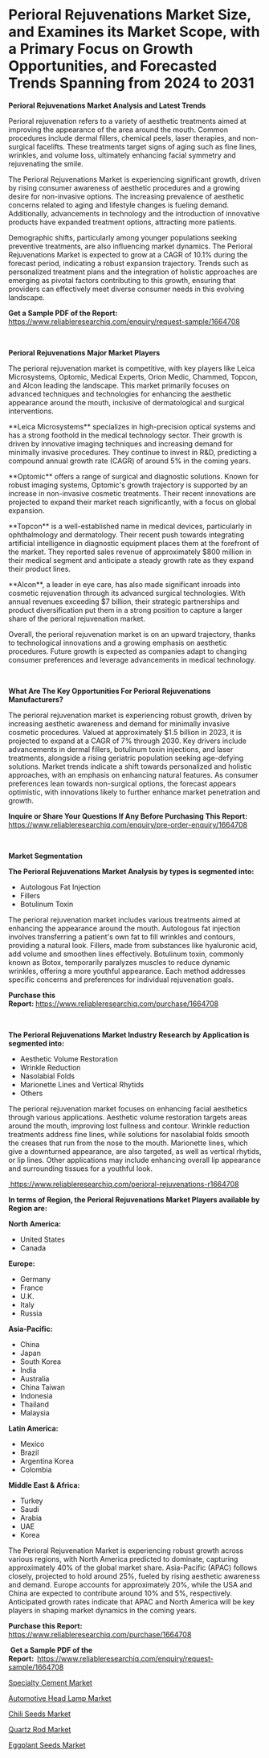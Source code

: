 <p><h1>Perioral Rejuvenations Market Size, and Examines its Market Scope, with a Primary Focus on Growth Opportunities, and Forecasted Trends Spanning from 2024 to 2031</h1></p><p><strong>Perioral Rejuvenations Market Analysis and Latest Trends</strong></p>
<p><p>Perioral rejuvenation refers to a variety of aesthetic treatments aimed at improving the appearance of the area around the mouth. Common procedures include dermal fillers, chemical peels, laser therapies, and non-surgical facelifts. These treatments target signs of aging such as fine lines, wrinkles, and volume loss, ultimately enhancing facial symmetry and rejuvenating the smile.</p><p>The Perioral Rejuvenations Market is experiencing significant growth, driven by rising consumer awareness of aesthetic procedures and a growing desire for non-invasive options. The increasing prevalence of aesthetic concerns related to aging and lifestyle changes is fueling demand. Additionally, advancements in technology and the introduction of innovative products have expanded treatment options, attracting more patients.</p><p>Demographic shifts, particularly among younger populations seeking preventive treatments, are also influencing market dynamics. The Perioral Rejuvenations Market is expected to grow at a CAGR of 10.1% during the forecast period, indicating a robust expansion trajectory. Trends such as personalized treatment plans and the integration of holistic approaches are emerging as pivotal factors contributing to this growth, ensuring that providers can effectively meet diverse consumer needs in this evolving landscape.</p></p>
<p><strong>Get a Sample PDF of the Report:&nbsp;</strong> <a href="https://www.reliableresearchiq.com/enquiry/request-sample/1664708?utm_campaign=1123&utm_medium=2&utm_source=Github&utm_content=ia&utm_term=09122024&utm_id=perioral-rejuvenations">https://www.reliableresearchiq.com/enquiry/request-sample/1664708</a></p>
<p>&nbsp;</p>
<p><strong>Perioral Rejuvenations Major Market Players</strong></p>
<p><p>The perioral rejuvenation market is competitive, with key players like Leica Microsystems, Optomic, Medical Experts, Orion Medic, Chammed, Topcon, and Alcon leading the landscape. This market primarily focuses on advanced techniques and technologies for enhancing the aesthetic appearance around the mouth, inclusive of dermatological and surgical interventions.</p><p>**Leica Microsystems** specializes in high-precision optical systems and has a strong foothold in the medical technology sector. Their growth is driven by innovative imaging techniques and increasing demand for minimally invasive procedures. They continue to invest in R&D, predicting a compound annual growth rate (CAGR) of around 5% in the coming years.</p><p>**Optomic** offers a range of surgical and diagnostic solutions. Known for robust imaging systems, Optomic's growth trajectory is supported by an increase in non-invasive cosmetic treatments. Their recent innovations are projected to expand their market reach significantly, with a focus on global expansion.</p><p>**Topcon** is a well-established name in medical devices, particularly in ophthalmology and dermatology. Their recent push towards integrating artificial intelligence in diagnostic equipment places them at the forefront of the market. They reported sales revenue of approximately $800 million in their medical segment and anticipate a steady growth rate as they expand their product lines.</p><p>**Alcon**, a leader in eye care, has also made significant inroads into cosmetic rejuvenation through its advanced surgical technologies. With annual revenues exceeding $7 billion, their strategic partnerships and product diversification put them in a strong position to capture a larger share of the perioral rejuvenation market.</p><p>Overall, the perioral rejuvenation market is on an upward trajectory, thanks to technological innovations and a growing emphasis on aesthetic procedures. Future growth is expected as companies adapt to changing consumer preferences and leverage advancements in medical technology.</p></p>
<p>&nbsp;</p>
<p><strong>What Are The Key Opportunities For Perioral Rejuvenations Manufacturers?</strong></p>
<p><p>The perioral rejuvenation market is experiencing robust growth, driven by increasing aesthetic awareness and demand for minimally invasive cosmetic procedures. Valued at approximately $1.5 billion in 2023, it is projected to expand at a CAGR of 7% through 2030. Key drivers include advancements in dermal fillers, botulinum toxin injections, and laser treatments, alongside a rising geriatric population seeking age-defying solutions. Market trends indicate a shift towards personalized and holistic approaches, with an emphasis on enhancing natural features. As consumer preferences lean towards non-surgical options, the forecast appears optimistic, with innovations likely to further enhance market penetration and growth.</p></p>
<p><strong>Inquire or Share Your Questions If Any Before Purchasing This Report:</strong> <a href="https://www.reliableresearchiq.com/enquiry/pre-order-enquiry/1664708?utm_campaign=1123&utm_medium=2&utm_source=Github&utm_content=ia&utm_term=09122024&utm_id=perioral-rejuvenations">https://www.reliableresearchiq.com/enquiry/pre-order-enquiry/1664708</a></p>
<p>&nbsp;</p>
<p><strong>Market Segmentation</strong></p>
<p><strong>The Perioral Rejuvenations Market Analysis by types is segmented into:</strong></p>
<p><ul><li>Autologous Fat Injection</li><li>Fillers</li><li>Botulinum Toxin</li></ul></p>
<p><p>The perioral rejuvenation market includes various treatments aimed at enhancing the appearance around the mouth. Autologous fat injection involves transferring a patient's own fat to fill wrinkles and contours, providing a natural look. Fillers, made from substances like hyaluronic acid, add volume and smoothen lines effectively. Botulinum toxin, commonly known as Botox, temporarily paralyzes muscles to reduce dynamic wrinkles, offering a more youthful appearance. Each method addresses specific concerns and preferences for individual rejuvenation goals.</p></p>
<p><strong>Purchase this Report:&nbsp;</strong><a href="https://www.reliableresearchiq.com/purchase/1664708?utm_campaign=1123&utm_medium=2&utm_source=Github&utm_content=ia&utm_term=09122024&utm_id=perioral-rejuvenations">https://www.reliableresearchiq.com/purchase/1664708</a></p>
<p>&nbsp;</p>
<p><strong>The Perioral Rejuvenations Market Industry Research by Application is segmented into:</strong></p>
<p><ul><li>Aesthetic Volume Restoration</li><li>Wrinkle Reduction</li><li>Nasolabial Folds</li><li>Marionette Lines and Vertical Rhytids</li><li>Others</li></ul></p>
<p><p>The perioral rejuvenation market focuses on enhancing facial aesthetics through various applications. Aesthetic volume restoration targets areas around the mouth, improving lost fullness and contour. Wrinkle reduction treatments address fine lines, while solutions for nasolabial folds smooth the creases that run from the nose to the mouth. Marionette lines, which give a downturned appearance, are also targeted, as well as vertical rhytids, or lip lines. Other applications may include enhancing overall lip appearance and surrounding tissues for a youthful look.</p></p>
<p><a href="https://www.reliableresearchiq.com/perioral-rejuvenations-r1664708?utm_campaign=1123&utm_medium=2&utm_source=Github&utm_content=ia&utm_term=09122024&utm_id=perioral-rejuvenations">&nbsp;https://www.reliableresearchiq.com/perioral-rejuvenations-r1664708</a></p>
<p><strong>In terms of Region, the Perioral Rejuvenations Market Players available by Region are:</strong></p>
<p>
    <p> <strong> North America: </strong>
        <ul>
            <li>United States</li>
            <li>Canada</li>
        </ul>
        </p> 
    <p> <strong> Europe: </strong>
        <ul>
            <li>Germany</li>
            <li>France</li>
            <li>U.K.</li>
            <li>Italy</li>
            <li>Russia</li>
        </ul>
        </p> 
    <p> <strong> Asia-Pacific: </strong>
        <ul>
            <li>China</li>
            <li>Japan</li>
            <li>South Korea</li>
            <li>India</li>
            <li>Australia</li>
            <li>China Taiwan</li>
            <li>Indonesia</li>
            <li>Thailand</li>
            <li>Malaysia</li>
        </ul>
        </p> 
    <p> <strong> Latin America: </strong>
        <ul>
            <li>Mexico</li>
            <li>Brazil</li>
            <li>Argentina Korea</li>
            <li>Colombia</li>
        </ul>
        </p> 
    <p> <strong> Middle East & Africa: </strong>
        <ul>
            <li>Turkey</li>
            <li>Saudi</li>
            <li>Arabia</li>
            <li>UAE</li>
            <li>Korea</li>
        </ul>
    </p>
    </p>
<p><p>The Perioral Rejuvenation Market is experiencing robust growth across various regions, with North America predicted to dominate, capturing approximately 40% of the global market share. Asia-Pacific (APAC) follows closely, projected to hold around 25%, fueled by rising aesthetic awareness and demand. Europe accounts for approximately 20%, while the USA and China are expected to contribute around 10% and 5%, respectively. Anticipated growth rates indicate that APAC and North America will be key players in shaping market dynamics in the coming years.</p></p>
<p><strong>Purchase this Report: </strong><a href="https://www.reliableresearchiq.com/purchase/1664708?utm_campaign=1123&utm_medium=2&utm_source=Github&utm_content=ia&utm_term=09122024&utm_id=perioral-rejuvenations">https://www.reliableresearchiq.com/purchase/1664708</a></p>
<p>&nbsp;<strong>Get a Sample PDF of the Report:&nbsp;&nbsp;</strong><a href="https://www.reliableresearchiq.com/enquiry/request-sample/1664708?utm_campaign=1123&utm_medium=2&utm_source=Github&utm_content=ia&utm_term=09122024&utm_id=perioral-rejuvenations">https://www.reliableresearchiq.com/enquiry/request-sample/1664708</a></p>
<p><strong></strong></p>
<p><p><a href="https://www.linkedin.com/pulse/specialty-cement-market-growth-competitive-landscape-0pnfc?utm_campaign=1123&utm_medium=2&utm_source=Github&utm_content=ia&utm_term=09122024&utm_id=perioral-rejuvenations">Specialty Cement Market</a></p><p><a href="https://www.linkedin.com/pulse/industry-analysis-competitive-strategies-automotive-head-kzgge?utm_campaign=1123&utm_medium=2&utm_source=Github&utm_content=ia&utm_term=09122024&utm_id=perioral-rejuvenations">Automotive Head Lamp Market</a></p><p><a href="https://www.linkedin.com/pulse/chili-seeds-market-report-creating-business-strategies-fdxle?utm_campaign=1123&utm_medium=2&utm_source=Github&utm_content=ia&utm_term=09122024&utm_id=perioral-rejuvenations">Chili Seeds Market</a></p><p><a href="https://www.linkedin.com/pulse/providing-view-both-historical-trends-future-projections-quartz-ztboc?utm_campaign=1123&utm_medium=2&utm_source=Github&utm_content=ia&utm_term=09122024&utm_id=perioral-rejuvenations">Quartz Rod Market</a></p><p><a href="https://www.linkedin.com/pulse/eggplant-seeds-market-challenges-forecasts-development-mojue?utm_campaign=1123&utm_medium=2&utm_source=Github&utm_content=ia&utm_term=09122024&utm_id=perioral-rejuvenations">Eggplant Seeds Market</a></p></p>